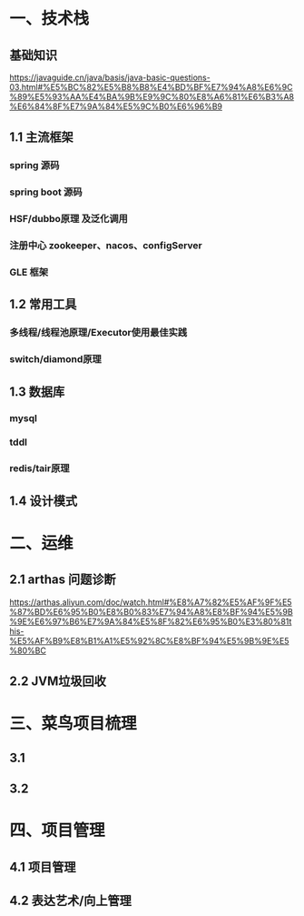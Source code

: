 
# 一、技术栈

## 基础知识 
https://javaguide.cn/java/basis/java-basic-questions-03.html#%E5%BC%82%E5%B8%B8%E4%BD%BF%E7%94%A8%E6%9C%89%E5%93%AA%E4%BA%9B%E9%9C%80%E8%A6%81%E6%B3%A8%E6%84%8F%E7%9A%84%E5%9C%B0%E6%96%B9

## 1.1 主流框架

### spring 源码

### spring boot 源码

### HSF/dubbo原理 及泛化调用

### 注册中心 zookeeper、nacos、configServer 

### GLE 框架


## 1.2 常用工具

### 多线程/线程池原理/Executor使用最佳实践

### switch/diamond原理


## 1.3 数据库

### mysql

### tddl

### redis/tair原理


## 1.4 设计模式



# 二、运维

## 2.1 arthas 问题诊断
https://arthas.aliyun.com/doc/watch.html#%E8%A7%82%E5%AF%9F%E5%87%BD%E6%95%B0%E8%B0%83%E7%94%A8%E8%BF%94%E5%9B%9E%E6%97%B6%E7%9A%84%E5%8F%82%E6%95%B0%E3%80%81this-%E5%AF%B9%E8%B1%A1%E5%92%8C%E8%BF%94%E5%9B%9E%E5%80%BC


## 2.2 JVM垃圾回收


# 三、菜鸟项目梳理
## 3.1 

## 3.2 

# 四、项目管理

## 4.1 项目管理 

## 4.2 表达艺术/向上管理



